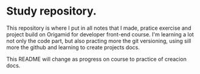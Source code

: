 # Study repository.

This repository is where I put in all notes that I made, pratice exercise and project build on Origamid for developer front-end course.
I'm learning a lot not only the code part, but also practing more the git versioning, using sill more the github and learning to create projects docs.

This README will change as progress on course to practice of creacion docs.
